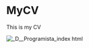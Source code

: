 # MyCV
This is my CV

![_D__Programista_index html](https://user-images.githubusercontent.com/50757489/80842263-6bd1f800-8c01-11ea-8f1e-3d7c15ef7b9b.png)
